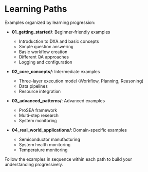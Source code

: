 # Learning Paths

Examples organized by learning progression:

- **01_getting_started/**: Beginner-friendly examples
  - Introduction to DXA and basic concepts
  - Simple question answering
  - Basic workflow creation
  - Different QA approaches
  - Logging and configuration

- **02_core_concepts/**: Intermediate examples
  - Three-layer execution model (Workflow, Planning, Reasoning)
  - Data pipelines
  - Resource integration

- **03_advanced_patterns/**: Advanced examples
  - ProSEA framework
  - Multi-step research
  - System monitoring

- **04_real_world_applications/**: Domain-specific examples
  - Semiconductor manufacturing
  - System health monitoring
  - Temperature monitoring

Follow the examples in sequence within each path to build your understanding progressively. 